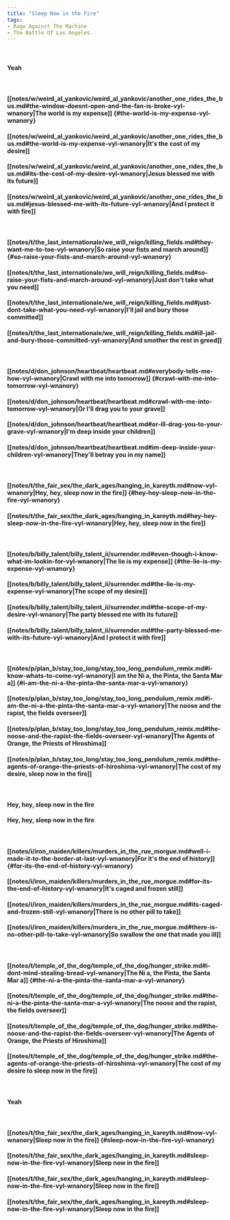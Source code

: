 ```yaml
---
title: "Sleep Now in the Fire"
tags:
- Rage Against The Machine
- The Battle Of Los Angeles
---
```

&nbsp;
#### Yeah
&nbsp;
#### [[notes/w/weird_al_yankovic/weird_al_yankovic/another_one_rides_the_bus.md#the-window-doesnt-open-and-the-fan-is-broke-vyl-wnanory|The world is my expense]] {#the-world-is-my-expense-vyl-wnanory}
#### [[notes/w/weird_al_yankovic/weird_al_yankovic/another_one_rides_the_bus.md#the-world-is-my-expense-vyl-wnanory|It's the cost of my desire]]
#### [[notes/w/weird_al_yankovic/weird_al_yankovic/another_one_rides_the_bus.md#its-the-cost-of-my-desire-vyl-wnanory|Jesus blessed me with its future]]
#### [[notes/w/weird_al_yankovic/weird_al_yankovic/another_one_rides_the_bus.md#jesus-blessed-me-with-its-future-vyl-wnanory|And I protect it with fire]]
&nbsp;
#### [[notes/t/the_last_internationale/we_will_reign/killing_fields.md#they-want-me-to-toe-vyl-wnanory|So raise your fists and march around]] {#so-raise-your-fists-and-march-around-vyl-wnanory}
#### [[notes/t/the_last_internationale/we_will_reign/killing_fields.md#so-raise-your-fists-and-march-around-vyl-wnanory|Just don't take what you need]]
#### [[notes/t/the_last_internationale/we_will_reign/killing_fields.md#just-dont-take-what-you-need-vyl-wnanory|I'll jail and bury those committed]]
#### [[notes/t/the_last_internationale/we_will_reign/killing_fields.md#ill-jail-and-bury-those-committed-vyl-wnanory|And smother the rest in greed]]
&nbsp;
#### [[notes/d/don_johnson/heartbeat/heartbeat.md#everybody-tells-me-how-vyl-wnanory|Crawl with me into tomorrow]] {#crawl-with-me-into-tomorrow-vyl-wnanory}
#### [[notes/d/don_johnson/heartbeat/heartbeat.md#crawl-with-me-into-tomorrow-vyl-wnanory|Or I'll drag you to your grave]]
#### [[notes/d/don_johnson/heartbeat/heartbeat.md#or-ill-drag-you-to-your-grave-vyl-wnanory|I'm deep inside your children]]
#### [[notes/d/don_johnson/heartbeat/heartbeat.md#im-deep-inside-your-children-vyl-wnanory|They'll betray you in my name]]
&nbsp;
#### [[notes/t/the_fair_sex/the_dark_ages/hanging_in_kareyth.md#now-vyl-wnanory|Hey, hey, sleep now in the fire]] {#hey-hey-sleep-now-in-the-fire-vyl-wnanory}
#### [[notes/t/the_fair_sex/the_dark_ages/hanging_in_kareyth.md#hey-hey-sleep-now-in-the-fire-vyl-wnanory|Hey, hey, sleep now in the fire]]
&nbsp;
#### [[notes/b/billy_talent/billy_talent_ii/surrender.md#even-though-i-know-what-im-lookin-for-vyl-wnanory|The lie is my expense]] {#the-lie-is-my-expense-vyl-wnanory}
#### [[notes/b/billy_talent/billy_talent_ii/surrender.md#the-lie-is-my-expense-vyl-wnanory|The scope of my desire]]
#### [[notes/b/billy_talent/billy_talent_ii/surrender.md#the-scope-of-my-desire-vyl-wnanory|The party blessed me with its future]]
#### [[notes/b/billy_talent/billy_talent_ii/surrender.md#the-party-blessed-me-with-its-future-vyl-wnanory|And I protect it with fire]]
&nbsp;
#### [[notes/p/plan_b/stay_too_long/stay_too_long_pendulum_remix.md#i-know-whats-to-come-vyl-wnanory|I am the Ni a, the Pinta, the Santa Mar a]] {#i-am-the-ni-a-the-pinta-the-santa-mar-a-vyl-wnanory}
#### [[notes/p/plan_b/stay_too_long/stay_too_long_pendulum_remix.md#i-am-the-ni-a-the-pinta-the-santa-mar-a-vyl-wnanory|The noose and the rapist, the fields overseer]]
#### [[notes/p/plan_b/stay_too_long/stay_too_long_pendulum_remix.md#the-noose-and-the-rapist-the-fields-overseer-vyl-wnanory|The Agents of Orange, the Priests of Hiroshima]]
#### [[notes/p/plan_b/stay_too_long/stay_too_long_pendulum_remix.md#the-agents-of-orange-the-priests-of-hiroshima-vyl-wnanory|The cost of my desire, sleep now in the fire]]
&nbsp;
#### Hey, hey, sleep now in the fire
#### Hey, hey, sleep now in the fire
&nbsp;
#### [[notes/i/iron_maiden/killers/murders_in_the_rue_morgue.md#well-i-made-it-to-the-border-at-last-vyl-wnanory|For it's the end of history]] {#for-its-the-end-of-history-vyl-wnanory}
#### [[notes/i/iron_maiden/killers/murders_in_the_rue_morgue.md#for-its-the-end-of-history-vyl-wnanory|It's caged and frozen still]]
#### [[notes/i/iron_maiden/killers/murders_in_the_rue_morgue.md#its-caged-and-frozen-still-vyl-wnanory|There is no other pill to take]]
#### [[notes/i/iron_maiden/killers/murders_in_the_rue_morgue.md#there-is-no-other-pill-to-take-vyl-wnanory|So swallow the one that made you ill]]
&nbsp;
#### [[notes/t/temple_of_the_dog/temple_of_the_dog/hunger_strike.md#i-dont-mind-stealing-bread-vyl-wnanory|The Ni a, the Pinta, the Santa Mar a]] {#the-ni-a-the-pinta-the-santa-mar-a-vyl-wnanory}
#### [[notes/t/temple_of_the_dog/temple_of_the_dog/hunger_strike.md#the-ni-a-the-pinta-the-santa-mar-a-vyl-wnanory|The noose and the rapist, the fields overseer]]
#### [[notes/t/temple_of_the_dog/temple_of_the_dog/hunger_strike.md#the-noose-and-the-rapist-the-fields-overseer-vyl-wnanory|The Agents of Orange, the Priests of Hiroshima]]
#### [[notes/t/temple_of_the_dog/temple_of_the_dog/hunger_strike.md#the-agents-of-orange-the-priests-of-hiroshima-vyl-wnanory|The cost of my desire to sleep now in the fire]]
&nbsp;
#### Yeah
&nbsp;
#### [[notes/t/the_fair_sex/the_dark_ages/hanging_in_kareyth.md#now-vyl-wnanory|Sleep now in the fire]] {#sleep-now-in-the-fire-vyl-wnanory}
#### [[notes/t/the_fair_sex/the_dark_ages/hanging_in_kareyth.md#sleep-now-in-the-fire-vyl-wnanory|Sleep now in the fire]]
#### [[notes/t/the_fair_sex/the_dark_ages/hanging_in_kareyth.md#sleep-now-in-the-fire-vyl-wnanory|Sleep now in the fire]]
#### [[notes/t/the_fair_sex/the_dark_ages/hanging_in_kareyth.md#sleep-now-in-the-fire-vyl-wnanory|Sleep now in the fire]]
